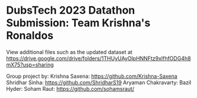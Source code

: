 # DubsTech 2023 Datathon Submission: Team Krishna's Ronaldos
View additional files such as the updated dataset at https://drive.google.com/drive/folders/1THUyUAyOlpHNNFtz9xlfhfODG4h8mX75?usp=sharing

Group project by:
Krishna Saxena: https://github.com/Krishna-Saxena
Shridhar Sinha: https://github.com/ShridharS19
Aryaman Chakravarty: 
Bazil Hyder:
Soham Raut: https://github.com/sohamsraut/
